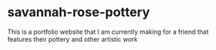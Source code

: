 # savannah-rose-pottery
This is a portfolio website that I am currently making for a friend that features their pottery and other artistic work
